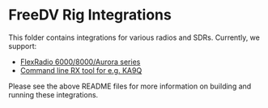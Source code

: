 # FreeDV Rig Integrations

This folder contains integrations for various radios and SDRs. Currently, we support:

* [FlexRadio 6000/8000/Aurora series](./flex/README.md)
* [Command line RX tool for e.g. KA9Q](./ka9q/README.md)

Please see the above README files for more information on building and running these integrations.
